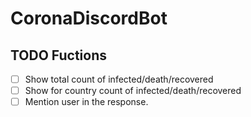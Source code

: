 # CoronaDiscordBot

## TODO Fuctions
- [ ] Show total count of infected/death/recovered
- [ ] Show for country count of infected/death/recovered
- [ ] Mention user in the response.
